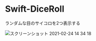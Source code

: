 # Swift-DiceRoll

ランダムな目のサイコロを2つ表示する

![スクリーンショット 2021-02-24 14 34 18](https://user-images.githubusercontent.com/55319251/108952979-c2875180-76ad-11eb-8209-a5518224b75d.png)
